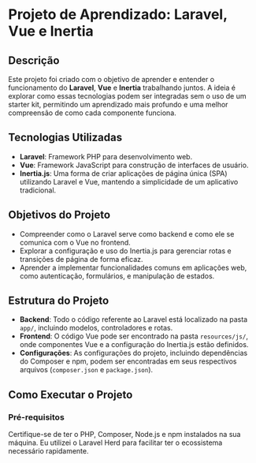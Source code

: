 # Projeto de Aprendizado: Laravel, Vue e Inertia

## Descrição

Este projeto foi criado com o objetivo de aprender e entender o funcionamento do **Laravel**, **Vue** e **Inertia** trabalhando juntos. A ideia é explorar como essas tecnologias podem ser integradas sem o uso de um starter kit, permitindo um aprendizado mais profundo e uma melhor compreensão de como cada componente funciona.

## Tecnologias Utilizadas

- **Laravel**: Framework PHP para desenvolvimento web.
- **Vue**: Framework JavaScript para construção de interfaces de usuário.
- **Inertia.js**: Uma forma de criar aplicações de página única (SPA) utilizando Laravel e Vue, mantendo a simplicidade de um aplicativo tradicional.

## Objetivos do Projeto

- Compreender como o Laravel serve como backend e como ele se comunica com o Vue no frontend.
- Explorar a configuração e uso do Inertia.js para gerenciar rotas e transições de página de forma eficaz.
- Aprender a implementar funcionalidades comuns em aplicações web, como autenticação, formulários, e manipulação de estados.

## Estrutura do Projeto

- **Backend**: Todo o código referente ao Laravel está localizado na pasta `app/`, incluindo modelos, controladores e rotas.
- **Frontend**: O código Vue pode ser encontrado na pasta `resources/js/`, onde componentes Vue e a configuração do Inertia.js estão definidos.
- **Configurações**: As configurações do projeto, incluindo dependências do Composer e npm, podem ser encontradas em seus respectivos arquivos (`composer.json` e `package.json`).

## Como Executar o Projeto

### Pré-requisitos

Certifique-se de ter o PHP, Composer, Node.js e npm instalados na sua máquina. Eu utilizei o Laravel Herd para facilitar ter o ecossistema necessário rapidamente.


